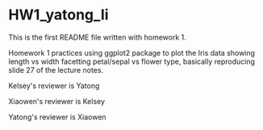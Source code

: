 # HW1_yatong_li

This is the first README file written with homework 1.

Homework 1 practices using ggplot2 package to plot the Iris data showing length vs width facetting petal/sepal vs flower type, basically reproducing slide 27 of the lecture notes. 

Kelsey's reviewer is Yatong

Xiaowen's reviewer is Kelsey

Yatong's reviewer is Xiaowen
